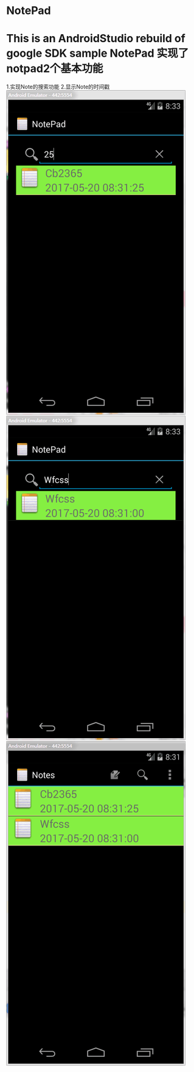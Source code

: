 # NotePad
This is an AndroidStudio rebuild of google SDK sample NotePad
实现了notpad2个基本功能
======================
1.实现Note的搜索功能
2.显示Note的时间戳
![image](https://github.com/Dabiuliu/notpad/blob/master/app/src/main/res/123/1.png)
![image](https://github.com/Dabiuliu/notpad/blob/master/app/src/main/res/123/2.png)
![image](https://github.com/Dabiuliu/notpad/blob/master/app/src/main/res/123/3.png)
